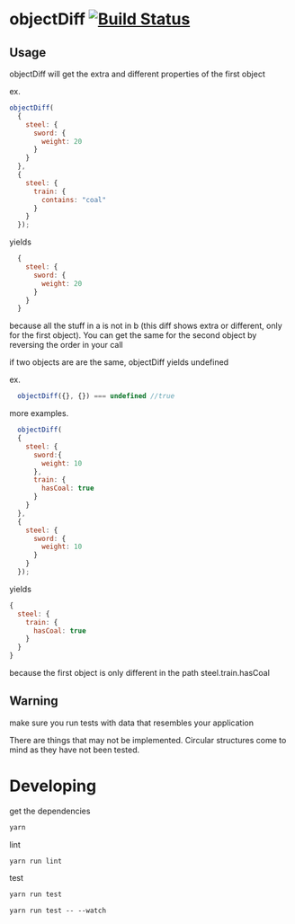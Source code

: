 # objectDiff [![Build Status](https://travis-ci.org/Evaw/objectDiff.svg?branch=master)](https://travis-ci.org/Evaw/objectDiff)

Usage
---
objectDiff will get the extra and different properties of the
first object

ex.
```js
objectDiff(
  {
    steel: {
      sword: {
        weight: 20
      }
    }
  },
  {
    steel: {
      train: {
        contains: "coal"
      }
    }
  });
```
yields
```js
  {
    steel: {
      sword: {
        weight: 20
      }
    }
  }
```
  because all the stuff in a is not in b (this diff shows extra or different, only for the first object).
  You can get the same for the second object by reversing the order
  in your call


  if two objects are are the same,
  objectDiff yields undefined

ex.
```js
  objectDiff({}, {}) === undefined //true
```

more examples.
```js
  objectDiff(
  {
    steel: {
      sword:{
        weight: 10
      },
      train: {
        hasCoal: true
      }
    }
  },
  {
    steel: {
      sword: {
        weight: 10
      }
    }
  });

```
yields
```js
{
  steel: {
    train: {
      hasCoal: true
    }
  }
}
```
because the first object is only different in the path steel.train.hasCoal


Warning
---
make sure you run tests with data that resembles your application


There are things that may not be implemented.
Circular structures come to mind as they have not been tested.

Developing
=========
get the dependencies
```sh
yarn
```

lint

```
yarn run lint
```

test

```sh
yarn run test
```
```
yarn run test -- --watch
```
